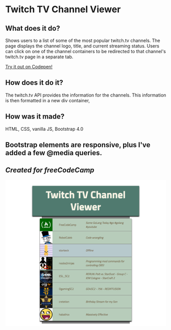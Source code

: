 # Twitch TV Channel Viewer

## What does it do?
Shows users to a list of some of the most popular twitch.tv channels. The page displays the channel logo, title, and current streaming status. Users can click on one of the channel containers to be redirected to that channel's twitch.tv page in a separate tab.

[Try it out on Codepen!](https://codepen.io/gvenezia/full/BYOdgG/)

## How does it do it?
The twitch.tv API provides the information for the channels. This information is then formatted in a new div container, 

## How was it made?
HTML, CSS, vanilla JS, Bootstrap 4.0

Bootstrap elements are responsive, plus I've added a few @media queries.
---
*Created for freeCodeCamp*
---
![screenshot of the twitch.tv channel viewer](https://github.com/gvenezia/myWebsite/blob/master/images/twitch.png)
